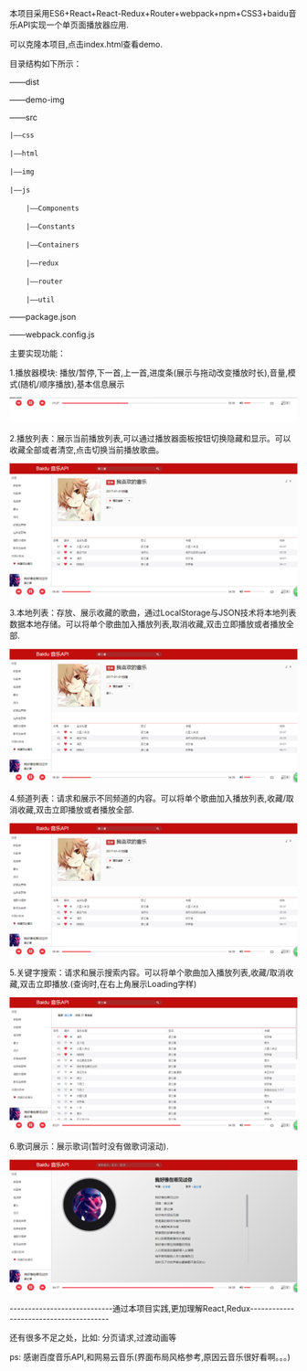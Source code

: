 本项目采用ES6+React+React-Redux+Router+webpack+npm+CSS3+baidu音乐API实现一个单页面播放器应用.

可以克隆本项目,点击index.html查看demo.

目录结构如下所示：

——dist

——demo-img

——src

    |——css

    |——html

    |——img

    |——js

    	|——Components

    	|——Constants

    	|——Containers

    	|——redux

    	|——router

    	|——util

——package.json

——webpack.config.js

主要实现功能：

1.播放器模块: 播放/暂停,下一首,上一首,进度条(展示与拖动改变播放时长),音量,模式(随机/顺序播放),基本信息展示

![Image text](demo-img/播放器面板.png)

2.播放列表：展示当前播放列表,可以通过播放器面板按钮切换隐藏和显示。可以收藏全部或者清空,点击切换当前播放歌曲。

![Image text](demo-img/本地列表.png)

3.本地列表：存放、展示收藏的歌曲，通过LocalStorage与JSON技术将本地列表数据本地存储。可以将单个歌曲加入播放列表,取消收藏,双击立即播放或者播放全部.

 ![Image text](demo-img/本地列表.png)

4.频道列表：请求和展示不同频道的内容。可以将单个歌曲加入播放列表,收藏/取消收藏,双击立即播放或者播放全部.

 ![Image text](demo-img/本地列表.png)

5.关键字搜索：请求和展示搜索内容。可以将单个歌曲加入播放列表,收藏/取消收藏,双击立即播放.(查询时,在右上角展示Loading字样)

 ![Image text](demo-img/关键字搜索.png)

6.歌词展示：展示歌词(暂时没有做歌词滚动).

 ![Image text](demo-img/歌词展示.png)

----------------------------通过本项目实践,更加理解React,Redux---------------------------------------

还有很多不足之处，比如: 分页请求,过渡动画等

ps: 感谢百度音乐API,和网易云音乐(界面布局风格参考,原因云音乐很好看啊。。。)